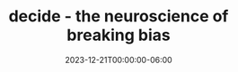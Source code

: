 ---
title: decide - the neuroscience of breaking bias
date: 2023-12-21T00:00:00-06:00
draft: false
weight: 1
---